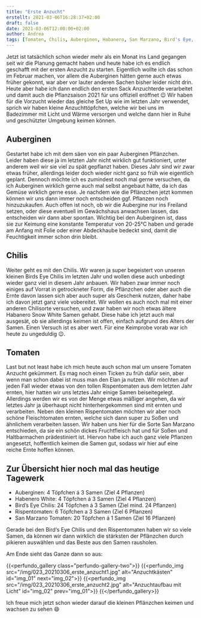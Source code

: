 ```yaml
---
title: "Erste Anzucht"
erstellt: 2021-03-06T16:28:37+02:00
draft: false
date: 2021-03-06T12:00:00+02:00
author: Andrea
tags: [Tomaten, Chilis, Auberginen, Habanero, San Marzano, Bird's Eye, Anzucht]
---
```


Jetzt ist tatsächlich schon wieder mehr als ein Monat ins Land gegangen seit wir die Planung gemacht haben und heute habe ich es endlich geschafft mit der ersten Anzucht zu starten. Eigentlich wollte ich das schon im Februar machen, vor allem die Auberginen hätten gerne auch etwas früher gekonnt, war aber vor lauter anderen Sachen bisher leider nicht drin.
Heute aber habe ich dann endlich den ersten Sack Anzuchterde verarbeitet und damit auch die Pflanzsaison 2021 für uns offiziell eröffnet :wink:
Wir haben für die Vorzucht wieder das gleiche Set Up wie im letzten Jahr verwendet, sprich wir haben kleine Anzuchttöpfchen, welche wir bei uns im Badezimmer mit Licht und Wärme versorgen und welche dann hier in Ruhe und geschützter Umgebung keimen können. 

Auberginen
---
Gestartet habe ich mit dem säen von ein paar Auberginen Pflänzchen. Leider haben diese ja im letzten Jahr nicht wirklich gut funktioniert, unter anderem weil wir sie viel zu spät gepflanzt haben. Dieses Jahr sind wir zwar etwas früher, allerdings leider doch wieder nicht ganz so früh wie eigentlich geplant. Dennoch möchte ich es zumindest noch mal gerne versuchen, da ich Auberginen wirklich gerne auch mal selbst angebaut hätte, da ich das Gemüse wirklich gerne esse. Je nachdem wie die Pflänzchen jetzt kommen können wir uns dann immer noch entscheiden ggf. Pflanzen noch hinzuzukaufen. Auch offen ist noch, ob wir die Aubergine nur ins Freiland setzen, oder diese eventuell im Gewächshaus anwachsen lassen, das entscheiden wir dann aber spontan. Wichtig bei den Auberginen ist, dass sie zur Keimung eine konstante Temperatur von 20-25°C haben und gerade am Anfang mit Folie oder einer Abdeckhaube bedeckt sind, damit die Feuchtigkeit immer schon drin bleibt. 

Chilis
---
Weiter geht es mit den Chilis. Wir waren ja super begeistert von unseren kleinen Birds Eye Chilis im letzten Jahr und wollen diese auch unbedingt wieder ganz viel in diesem Jahr anbauen. Wir haben zwar immer noch einiges auf Vorrat in getrockneter Form, die Pflänzchen oder aber auch die Ernte davon lassen sich aber auch super als Geschenk nutzen, daher habe ich davon jetzt ganz viele vobereitet. Wir wollen es auch noch mal mit einer anderen Chilisorte versuchen, und zwar haben wir noch etwas ältere Habanero Snow White Samen gehabt. Diese habe ich jetzt auch mal ausgesät, ob sie allerdings keimen ist offen, einfach aufgrund des Alters der Samen. Einen Versuch ist es aber wert. Für eine Keimprobe vorab war ich heute zu ungeduldig :wink:.

Tomaten
---
Last but not least habe ich mich heute auch schon mal um unsere Tomaten Anzucht gekümmert. Es mag noch einen Ticken zu früh dafür sein, aber wenn man schon dabei ist muss man den Elan ja nutzen. Wir möchten auf jeden Fall wieder etwas von den tollen Rispentomaten aus dem letzten Jahr ernten, hier hatten wir uns letztes Jahr einige Samen beiseitegelegt. Allerdings werden wir es von der Menge etwas mäßiger angehen, da wir letztes Jahr ja überhaupt nicht hinterhergekommen sind mit ernten und verarbeiten. Neben den kleinen Rispentomaten möchten wir aber noch schöne Fleischtomaten ernten, welche sich dann super zu Soßen und ähnlichem verarbeiten lassen. Wir haben uns hier für die Sorte San Marzano entschieden, da sie ein schön dickes Fruchtfleisch hat und für Soßen und Haltbarmachen prädestiniert ist. Hiervon habe ich auch ganz viele Pflanzen angesetzt, hoffentlich keimen die Samen gut, sodass wir hier auf eine reiche Ernte hoffen können. 

Zur Übersicht hier noch mal das heutige Tagewerk
---
- Auberginen: 4 Töpfchen á 3 Samen (Ziel 4 Pflanzen)
- Habenero White: 4 Töpfchen á 3 Samen (Ziel 4 Pflanzen)
- Bird’s Eye Chilis: 24 Töpfchen á 3 Samen (Ziel mind. 24 Pflanzen)
- Rispentomaten: 6 Töpfchen a 3 Samen (Ziel 6 Pflanzen)
- San Marzano Tomaten: 20 Töpfchen á 1 Samen (Ziel 16 Pflanzen)

Gerade bei den Bird‘s Eye Chilis und den Rispentomaten haben wir so viele Samen, da können wir dann wirklich die stärksten der Pflänzchen durch pikieren auswählen und das Beste aus den Samen rausholen. 

Am Ende sieht das Ganze dann so aus:

{{<perfundo_gallery class="perfundo-gallery-two">}}
    {{<perfundo_img src="/img/023_20210306_erste_anzucht1.jpg" alt="Anzuchtkästen" id="img_01" next="img_02">}}
    {{<perfundo_img src="/img/023_20210306_erste_anzucht2.jpg" alt="Anzuchtaufbau mit Licht" id="img_02" prev="img_01">}}
{{</perfundo_gallery>}}

Ich freue mich jetzt schon wieder darauf die kleinen Pflänzchen keimen und wachsen zu sehen :smile:
